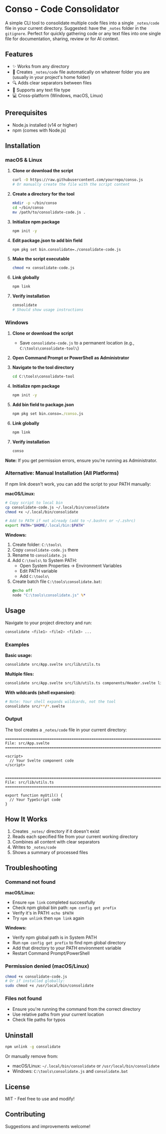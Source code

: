 # Conso - Code Consolidator

A simple CLI tool to consolidate multiple code files into a single `_notes/code` file in your current directory. Suggested: have the `_notes` folder in the `gitignore`. Perfect for quickly gathering code or any text files into one single file for documentation, sharing, review or for AI context.

## Features

- ✨ Works from any directory
- 📁 Creates `_notes/code` file automatically on whatever folder you are (usually in your project's home folder)
- 🔍 Adds clear separators between files
- 🎯 Supports any text file type
- 💻 Cross-platform (Windows, macOS, Linux)

## Prerequisites

- Node.js installed (v14 or higher)
- npm (comes with Node.js)

## Installation

### macOS & Linux

1. **Clone or download the script**
   ```bash
   curl -O https://raw.githubusercontent.com/yourrepo/conso.js
   # Or manually create the file with the script content
   ```

2. **Create a directory for the tool**
   ```bash
   mkdir -p ~/bin/conso
   cd ~/bin/conso
   mv /path/to/consolidate-code.js .
   ```

3. **Initialize npm package**
   ```bash
   npm init -y
   ```

4. **Edit package.json to add bin field**
   ```bash
   npm pkg set bin.consolidate=./consolidate-code.js
   ```

5. **Make the script executable**
   ```bash
   chmod +x consolidate-code.js
   ```

6. **Link globally**
   ```bash
   npm link
   ```

7. **Verify installation**
   ```bash
   consolidate
   # Should show usage instructions
   ```

### Windows

1. **Clone or download the script**
   - Save `consolidate-code.js` to a permanent location (e.g., `C:\tools\consolidate-tool\`)

2. **Open Command Prompt or PowerShell as Administrator**

3. **Navigate to the tool directory**
   ```cmd
   cd C:\tools\consolidate-tool
   ```

4. **Initialize npm package**
   ```cmd
   npm init -y
   ```

5. **Add bin field to package.json**
   ```cmd
   npm pkg set bin.conso=./conso.js
   ```

6. **Link globally**
   ```cmd
   npm link
   ```

7. **Verify installation**
   ```cmd
   conso
   ```

**Note:** If you get permission errors, ensure you're running as Administrator.

### Alternative: Manual Installation (All Platforms)

If npm link doesn't work, you can add the script to your PATH manually:

**macOS/Linux:**
```bash
# Copy script to local bin
cp consolidate-code.js ~/.local/bin/consolidate
chmod +x ~/.local/bin/consolidate

# Add to PATH if not already (add to ~/.bashrc or ~/.zshrc)
export PATH="$HOME/.local/bin:$PATH"
```

**Windows:**
1. Create folder: `C:\tools\`
2. Copy `consolidate-code.js` there
3. Rename to `consolidate.js`
4. Add `C:\tools\` to System PATH:
   - Open System Properties → Environment Variables
   - Edit PATH variable
   - Add `C:\tools\`
5. Create batch file `C:\tools\consolidate.bat`:
   ```bat
   @echo off
   node "C:\tools\consolidate.js" %*
   ```

## Usage

Navigate to your project directory and run:

```bash
consolidate <file1> <file2> <file3> ...
```

### Examples

**Basic usage:**
```bash
consolidate src/App.svelte src/lib/utils.ts
```

**Multiple files:**
```bash
consolidate src/App.svelte src/lib/utils.ts components/Header.svelte lib/api.ts
```

**With wildcards (shell expansion):**
```bash
# Note: Your shell expands wildcards, not the tool
consolidate src/**/*.svelte
```

### Output

The tool creates a `_notes/code` file in your current directory:

```
================================================================================
File: src/App.svelte
================================================================================

<script>
  // Your Svelte component code
</script>


================================================================================
File: src/lib/utils.ts
================================================================================

export function myUtil() {
  // Your TypeScript code
}
```

## How It Works

1. Creates `_notes/` directory if it doesn't exist
2. Reads each specified file from your current working directory
3. Combines all content with clear separators
4. Writes to `_notes/code`
5. Shows a summary of processed files

## Troubleshooting

### Command not found

**macOS/Linux:**
- Ensure `npm link` completed successfully
- Check npm global bin path: `npm config get prefix`
- Verify it's in PATH: `echo $PATH`
- Try `npm unlink` then `npm link` again

**Windows:**
- Verify npm global path is in System PATH
- Run `npm config get prefix` to find npm global directory
- Add that directory to your PATH environment variable
- Restart Command Prompt/PowerShell

### Permission denied (macOS/Linux)

```bash
chmod +x consolidate-code.js
# Or if installed globally:
sudo chmod +x /usr/local/bin/consolidate
```

### Files not found

- Ensure you're running the command from the correct directory
- Use relative paths from your current location
- Check file paths for typos

## Uninstall

```bash
npm unlink -g consolidate
```

Or manually remove from:
- macOS/Linux: `~/.local/bin/consolidate` or `/usr/local/bin/consolidate`
- Windows: `C:\tools\consolidate.js` and `consolidate.bat`

## License

MIT - Feel free to use and modify!

## Contributing

Suggestions and improvements welcome!